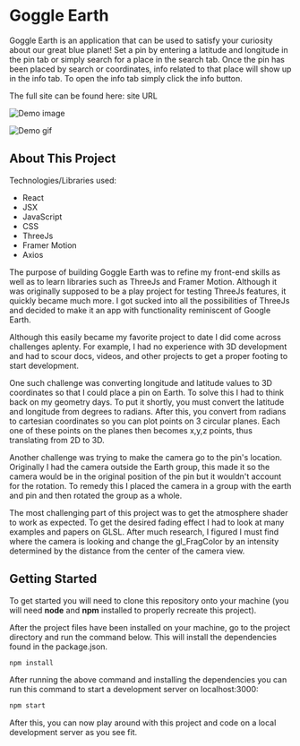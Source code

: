 # Goggle Earth

Goggle Earth is an application that can be used to satisfy your curiosity about our great blue planet! Set a pin by entering a latitude and longitude in the pin tab or simply search for a place in the search tab. Once the pin has been placed by search or coordinates, info related to that place will show up in the info tab. To open the info tab simply click the info button.

The full site can be found here: site URL

![Demo image](https://drive.google.com/uc?export=view&id=1naqViHvB1R2lipcdEBc-jlGzxO81hunS)

![Demo gif](https://drive.google.com/uc?export=view&id=1vBBfJdpQjJcnpoKbPwgR5jpVFjNwofJl)

## About This Project

Technologies/Libraries used:
- React
- JSX
- JavaScript
- CSS
- ThreeJs
- Framer Motion
- Axios

The purpose of building Goggle Earth was to refine my front-end skills as well as to learn libraries such as ThreeJs and Framer Motion. Although it was originally supposed to be a play project for testing ThreeJs features, it quickly became much more. I got sucked into all the possibilities of ThreeJs and decided to make it an app with functionality reminiscent of Google Earth.

Although this easily became my favorite project to date I did come across challenges aplenty. For example, I had no experience with 3D development and had to scour docs, videos, and other projects to get a proper footing to start development.

One such challenge was converting longitude and latitude values to 3D coordinates so that I could place a pin on Earth. To solve this I had to think back on my geometry days. To put it shortly, you must convert the latitude and longitude from degrees to radians. After this, you convert from radians to cartesian coordinates so you can plot points on 3 circular planes. Each one of these points on the planes then becomes x,y,z points, thus translating from 2D to 3D.

Another challenge was trying to make the camera go to the pin's location. Originally I had the camera outside the Earth group, this made it so the camera would be in the original position of the pin but it wouldn't account for the rotation. To remedy this I placed the camera in a group with the earth and pin and then rotated the group as a whole.

The most challenging part of this project was to get the atmosphere shader to work as expected. To get the desired fading effect I had to look at many examples and papers on GLSL. After much research, I figured I must find where the camera is looking and change the gl_FragColor by an intensity determined by the distance from the center of the camera view.

## Getting Started

To get started you will need to clone this repository onto your machine (you will need **node** and **npm** installed to properly recreate this project).

After the project files have been installed on your machine, go to the project directory and run the command below. This will install the dependencies found in the package.json.

```bash
npm install
```

After running the above command and installing the dependencies you can run this command to start a development server on localhost:3000:

```bash
npm start
```

After this, you can now play around with this project and code on a local development server as you see fit.